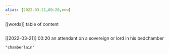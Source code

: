 ```yaml
---
alias: [2022-03-21,00:20,enw]
---
```

[[words]]
table of content
```toc
```

[[2022-03-21]] 00:20
an attendant on a sovereign or lord in his bedchamber
```query
"chamberlain"
```